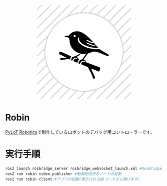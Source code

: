 <p align="center">
  <img
    height="300"
    alt="Robin Logo"
    src="client/public/icon.svg"/>
</p>

# Robin

[PyLoT Robotics](https://pylot.kaijo-physics.club)で制作しているロボットのデバッグ用コントローラーです。

# 実行手順
```bash
ros2 launch rosbridge_server rosbridge_websocket_launch.xml #RosBridge Serverの起動
ros2 run robin video_publisher #動画配信用のノードの起動
ros2 run robin client #アプリの起動(表示されるQRコードから開けます)
```
